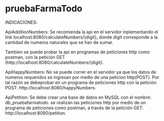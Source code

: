 # pruebaFarmaTodo

INDICACIONES:

ApiAdditionNumbers:
Se recomienda la api en el servidor inplementando el link localhost:8080/calculateNumbers/{digit}, donde digit corresponde a la cantidad de numeros naturales que se han de sumar.

Tambien se puede probar la api en programas de peticiones http como postman, con la petición GET (http://localhost:8080/calculateNumbers/{digit}.

ApiHappyNumbers:
No se puede correr en el servidor ya que los datos de numeros requeridos se ingresan por medio de una peticion http(POST). Por tal razón se debeprobar en un programa de peticiones http con la petición POST: http://localhost:8080/happyNumbers.

ApiPetition:
Se debe crear una base de datos en MySQL con el nombre: db_pruebafarmatodo.
se realizan las peticiones http por medio de un programa de peticiones como postman, a través de la petición GET: http://localhost:8080/petition.